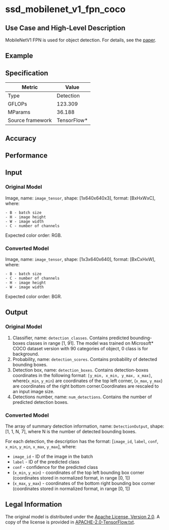 # ssd_mobilenet_v1_fpn_coco

## Use Case and High-Level Description

MobileNetV1 FPN is used for object detection. For details, see the [paper](https://arxiv.org/abs/1807.03284).

## Example

## Specification

| Metric            | Value         |
|-------------------|---------------|
| Type              | Detection     |
| GFLOPs            | 123.309       |
| MParams           | 36.188        |
| Source framework  | TensorFlow\*  |

## Accuracy

## Performance

## Input

### Original Model

Image, name: `image_tensor`, shape: [1x640x640x3], format: [BxHxWxC],
   where:

    - B - batch size
    - H - image height
    - W - image width
    - C - number of channels

   Expected color order: RGB.

### Converted Model

Image, name: `image_tensor`, shape: [1x3x640x640], format: [BxCxHxW],
   where:

    - B - batch size
    - C - number of channels
    - H - image height
    - W - image width

   Expected color order: BGR.

## Output

### Original Model

1. Classifier, name: `detection_classes`. Contains predicted bounding-boxes classes in range [1, 91]. The model was trained on Microsoft\* COCO dataset version with 90 categories of object, 0 class is for background.
2. Probability, name: `detection_scores`. Contains probability of detected bounding boxes.
3. Detection box, name: `detection_boxes`. Contains detection-boxes coordinates in the following format: `[y_min, x_min, y_max, x_max]`, where(`x_min`, `y_min`) are coordinates of the top left corner, (`x_max`, `y_max`) are coordinates of the right bottom corner.Coordinates are rescaled to an input image size.
4. Detections number, name: `num_detections`. Contains the number of predicted detection boxes.

### Converted Model

The array of summary detection information, name: `DetectionOutput`, shape: [1, 1, N, 7], where N is the number of detected
bounding boxes.   

For each detection, the description has the format:
[`image_id`, `label`, `conf`, `x_min`, `y_min`, `x_max`, `y_max`],
where:

- `image_id` - ID of the image in the batch
- `label` - ID of the predicted class
- `conf` - confidence for the predicted class
- (`x_min`, `y_min`) - coordinates of the top left bounding box corner (coordinates stored in normalized format, in range [0, 1])
- (`x_max`, `y_max`) - coordinates of the bottom right bounding box corner  (coordinates stored in normalized format, in range [0, 1])

## Legal Information

The original model is distributed under the
[Apache License, Version 2.0](https://raw.githubusercontent.com/tensorflow/models/master/LICENSE).
A copy of the license is provided in [APACHE-2.0-TensorFlow.txt](../licenses/APACHE-2.0-TensorFlow.txt).
